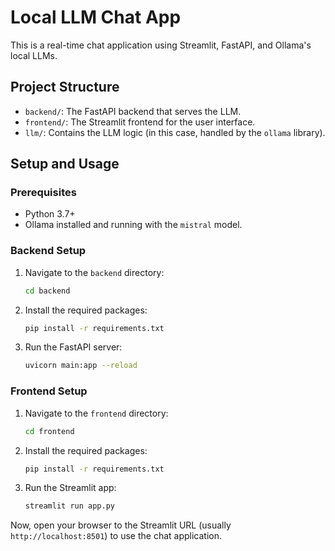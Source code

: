 
# Local LLM Chat App

This is a real-time chat application using Streamlit, FastAPI, and Ollama's local LLMs.

## Project Structure

- `backend/`: The FastAPI backend that serves the LLM.
- `frontend/`: The Streamlit frontend for the user interface.
- `llm/`: Contains the LLM logic (in this case, handled by the `ollama` library).

## Setup and Usage

### Prerequisites

- Python 3.7+
- Ollama installed and running with the `mistral` model.

### Backend Setup

1.  Navigate to the `backend` directory:
    ```bash
    cd backend
    ```
2.  Install the required packages:
    ```bash
    pip install -r requirements.txt
    ```
3.  Run the FastAPI server:
    ```bash
    uvicorn main:app --reload
    ```

### Frontend Setup

1.  Navigate to the `frontend` directory:
    ```bash
    cd frontend
    ```
2.  Install the required packages:
    ```bash
    pip install -r requirements.txt
    ```
3.  Run the Streamlit app:
    ```bash
    streamlit run app.py
    ```

Now, open your browser to the Streamlit URL (usually `http://localhost:8501`) to use the chat application.
